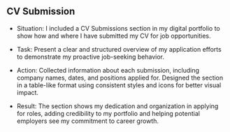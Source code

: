 ## CV Submission

* Situation:
  I included a CV Submissions section in my digital portfolio 
  to show how and where I have submitted my CV for job opportunities.

* Task:
  Present a clear and structured overview of my application efforts 
  to demonstrate my proactive job-seeking behavior.

* Action:
  Collected information about each submission, including company names, 
  dates, and positions applied for. Designed the section in a table-like format 
  using consistent styles and icons for better visual impact.

* Result:
  The section shows my dedication and organization in applying for roles, 
  adding credibility to my portfolio and helping potential employers 
  see my commitment to career growth.

